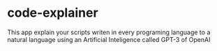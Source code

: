 # code-explainer
This app explain your scripts writen in every programing language to a natural language using an Artificial Inteligence called GPT-3 of OpenAI
